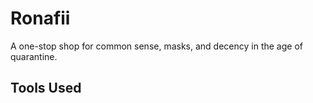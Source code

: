 # Ronafii

A one-stop shop for common sense, masks, and decency in the age of quarantine.

## Tools Used
